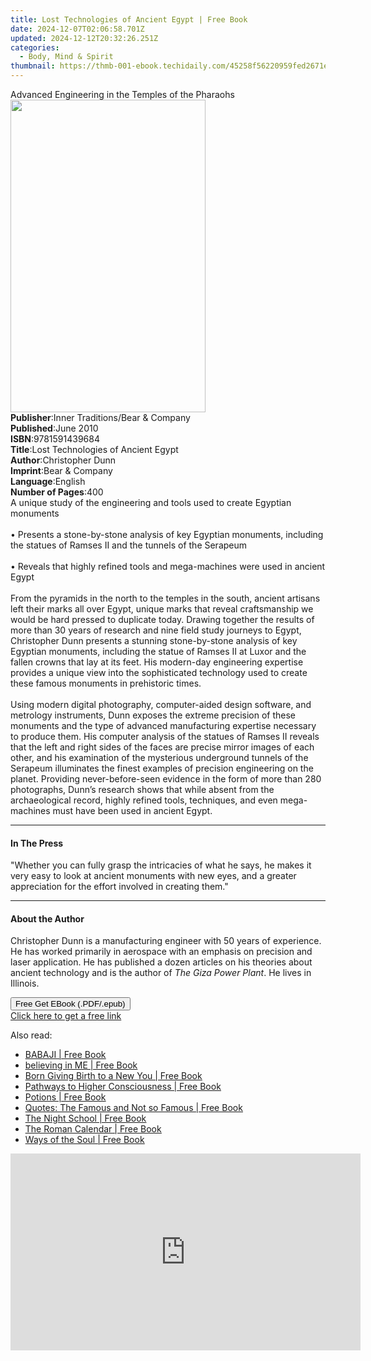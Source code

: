 ```yaml
---
title: Lost Technologies of Ancient Egypt | Free Book
date: 2024-12-07T02:06:58.701Z
updated: 2024-12-12T20:32:26.251Z
categories:
  - Body, Mind & Spirit
thumbnail: https://thmb-001-ebook.techidaily.com/45258f56220959fed2671e92e514d003c0d81247afdf99f1c64484171728230d.jpg
---
```

<main id="book-container">
  <div class="flex flex-col">
    <div class="book-brief flex-1 py-6 px-4 sm:p-6 md:py-10 md:px-8">
      <!-- brief-->
      <div class="book-brief-main">
        Advanced Engineering in the Temples of the Pharaohs
      </div>
    </div>
    <div
      class="book-meta-info flex-1 grid gap-4 col-start-1 col-end-3 row-start-1 sm:mb-6 sm:grid-cols-4 lg:gap-6 lg:col-start-2 lg:row-end-6 lg:row-span-6 lg:mb-0"
    >
      <div
        class="book-meta-info-left place-content-center mt-4 p-4 text-sm leading-6 col-start-2 col-span-2 dark:text-slate-400"
      >
        <img
          class="w-full h-500 object-cover rounded-lg sm:h-255 sm:col-span-2 lg:col-span-full"
          src="https://img-001-ebook.techidaily.com/a416691a5e046583d921d130537a40bddaac3342c0eba230cb9051e6d22386b0.jpg"
          alt=""
          width="312"
          height="500"
        />
      </div>
      <div
        class="book-meta-info-right mt-2 col-start-1 row-start-2 col-span-3 self-center"
      >
        <!-- meta data  -->
        <div class="flex flex-col px-4 md:px-8">
          <div class="flex-1">
            <strong>Publisher</strong>:<span class="px-2"
              >Inner Traditions/Bear &amp; Company</span
            >
          </div>
          <div class="flex-1">
            <strong>Published</strong>:<span class="px-2">June 2010</span>
          </div>
          <div class="flex-1">
            <strong>ISBN</strong>:<span class="px-2">9781591439684</span>
          </div>
          <div class="flex-1">
            <strong>Title</strong>:<span class="px-2"
              >Lost Technologies of Ancient Egypt</span
            >
          </div>
          <div class="flex-1">
            <strong>Author</strong>:<span class="px-2">Christopher Dunn</span>
          </div>
          <div class="flex-1">
            <strong>Imprint</strong>:<span class="px-2"
              >Bear &amp; Company</span
            >
          </div>
          <div class="flex-1">
            <strong>Language</strong>:<span class="px-2">English</span>
          </div>
          <div class="flex-1">
            <strong>Number of Pages</strong>:<span class="px-2">400</span>
          </div>
        </div>
      </div>
    </div>
    <div class="book-description flex-1 py-6 px-4 sm:p-6 md:py-10 md:px-8">
      <div class="book-description-main">
        <div accordion-content="" id="description">
          A unique study of the engineering and tools used to create Egyptian
          monuments <br />
          <br />• Presents a stone-by-stone analysis of key Egyptian monuments,
          including the statues of Ramses II and the tunnels of the Serapeum
          <br />
          <br />• Reveals that highly refined tools and mega-machines were used
          in ancient Egypt <br />
          <br />From the pyramids in the north to the temples in the south,
          ancient artisans left their marks all over Egypt, unique marks that
          reveal craftsmanship we would be hard pressed to duplicate today.
          Drawing together the results of more than 30 years of research and
          nine field study journeys to Egypt, Christopher Dunn presents a
          stunning stone-by-stone analysis of key Egyptian monuments, including
          the statue of Ramses II at Luxor and the fallen crowns that lay at its
          feet. His modern-day engineering expertise provides a unique view into
          the sophisticated technology used to create these famous monuments in
          prehistoric times. <br />
          <br />Using modern digital photography, computer-aided design
          software, and metrology instruments, Dunn exposes the extreme
          precision of these monuments and the type of advanced manufacturing
          expertise necessary to produce them. His computer analysis of the
          statues of Ramses II reveals that the left and right sides of the
          faces are precise mirror images of each other, and his examination of
          the mysterious underground tunnels of the Serapeum illuminates the
          finest examples of precision engineering on the planet. Providing
          never-before-seen evidence in the form of more than 280 photographs,
          Dunn’s research shows that while absent from the archaeological
          record, highly refined tools, techniques, and even mega-machines must
          have been used in ancient Egypt.
        </div>
        <div class="accordion-fader"></div>
      </div>
    </div>
    <div class="book-excerpts flex-1 py-6 px-4 sm:p-6 md:py-10 md:px-8">
      <!-- excerpts-->
      <div class="book-excerpts-main">
        <hr />
        <h4 class="placeholder placeholder-heading">
          <span>In The Press</span>
        </h4>
        <p>
          "Whether you can fully grasp the intricacies of what he says, he makes
          it very easy to look at ancient monuments with new eyes, and a greater
          appreciation for the effort involved in creating them."
        </p>
      </div>
    </div>
    <div class="book-about-author flex-1 py-6 px-4 sm:p-6 md:py-10 md:px-8">
      <!-- about author-->
      <div class="book-main-author-main">
        <hr />
        <h4 class="placeholder placeholder-heading">
          <span>About the Author</span>
        </h4>
        <p>
          Christopher Dunn is a manufacturing engineer with 50 years of
          experience. He has worked primarily in aerospace with an emphasis on
          precision and laser application. He has published a dozen articles on
          his theories about ancient technology and is the author of
          <i>The Giza Power Plant</i>. He lives in Illinois.
        </p>
      </div>
    </div>
    <div class="book-free-get flex-1 py-6 px-4 sm:p-6 md:py-10 md:px-8">
      <button
        id="btn-free-get"
        class="bg-blue-500 hover:bg-blue-700 text-white font-bold py-2 px-4 rounded"
      >
        Free Get EBook (.PDF/.epub)
      </button>
      <div id="countdown-display" class="px-2 text-lg mt-2"></div>
      <a
        id="free-link"
        class="hidden bg-blue-500 hover:bg-blue-700 text-white font-bold py-2 px-4 rounded"
        href="https://www.ebooks.com/en-us/book/95782297/lost-technologies-of-ancient-egypt/christopher-dunn/"
        target="_blank"
        >Click here to get a free link</a
      >
    </div>
    <script>
      let countdownTime = 0;
      let countdownInterval = null;
      document
        .getElementById('btn-free-get')
        .addEventListener('click', startCountdown);
      function startCountdown() {
        countdownTime = new Date().getTime() + 60000 * 3;
        countdownInterval = setInterval(updateCountdown, 1000);
        document.getElementById('btn-free-get').disabled = true;
        document
          .getElementById('btn-free-get')
          .classList.add('bg-gray-500', 'cursor-not-allowed');
      }
      function updateCountdown() {
        let currentTime = new Date().getTime();
        let timeLeft = countdownTime - currentTime;
        let secondsLeft = Math.floor(timeLeft / 1000);
        document.getElementById('countdown-display').innerHTML =
          `Remaining time: ${secondsLeft} seconds.`;
        if (secondsLeft <= 0) {
          clearInterval(countdownInterval);
          document.getElementById('btn-free-get').classList.add('hidden');
          document.getElementById('free-link').classList.remove('hidden');
          document.getElementById('countdown-display').innerHTML = '';
        }
      }
    </script>
  </div>
</main>

<ins class="adsbygoogle"
      style="display:block"
      data-ad-client="ca-pub-7571918770474297"
      data-ad-slot="8358498916"
      data-ad-format="auto"
      data-full-width-responsive="true"></ins>
    

<span class="atpl-alsoreadstyle">Also read:</span>
<div><ul>
<li><a href="https://novels-ebooks.techidaily.com/210428922-9781683488057-babaji/"><u>BABAJI | Free Book</u></a></li>
<li><a href="https://novels-ebooks.techidaily.com/210428228-9780645206432-believing-in-me/"><u>believing in ME | Free Book</u></a></li>
<li><a href="https://novels-ebooks.techidaily.com/210428200-9781956216042-born-giving-birth-to-a-new-you/"><u>Born Giving Birth to a New You | Free Book</u></a></li>
<li><a href="https://novels-ebooks.techidaily.com/210429009-9780958723053-pathways-to-higher-consciousness/"><u>Pathways to Higher Consciousness | Free Book</u></a></li>
<li><a href="https://novels-ebooks.techidaily.com/210429199-9780762478750-potions/"><u>Potions | Free Book</u></a></li>
<li><a href="https://novels-ebooks.techidaily.com/210428916-9781662447952-quotes-the-famous-and-not-so-famous/"><u>Quotes: The Famous and Not so Famous | Free Book</u></a></li>
<li><a href="https://novels-ebooks.techidaily.com/210428766-9780762474288-the-night-school/"><u>The Night School | Free Book</u></a></li>
<li><a href="https://novels-ebooks.techidaily.com/210427372-9781913768256-the-roman-calendar/"><u>The Roman Calendar | Free Book</u></a></li>
<li><a href="https://novels-ebooks.techidaily.com/210429008-9781913816445-ways-of-the-soul/"><u>Ways of the Soul | Free Book</u></a></li>
</ul></div>

<!-- affiliate ads begin -->
<iframe width="560" height="315" src="https://www.youtube.com/embed/f-yPCh24EsA?si=3z8FAd_lMZeAjug7" title="YouTube video player" frameborder="0" allow="accelerometer; autoplay; clipboard-write; encrypted-media; gyroscope; picture-in-picture; web-share" referrerpolicy="strict-origin-when-cross-origin" allowfullscreen></iframe>
<!-- affiliate ads end -->

